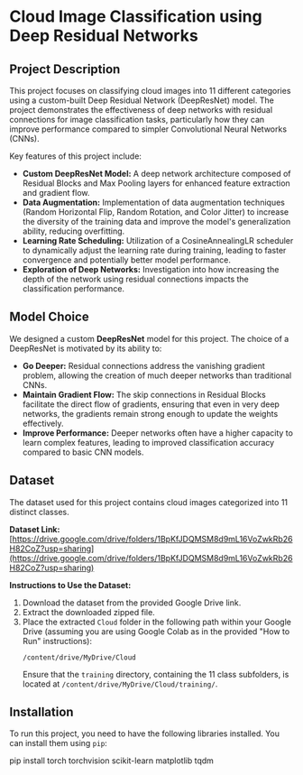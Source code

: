 # Cloud Image Classification using Deep Residual Networks

## Project Description

This project focuses on classifying cloud images into 11 different categories using a custom-built Deep Residual Network (DeepResNet) model. The project demonstrates the effectiveness of deep networks with residual connections for image classification tasks, particularly how they can improve performance compared to simpler Convolutional Neural Networks (CNNs).

Key features of this project include:

* **Custom DeepResNet Model:** A deep network architecture composed of Residual Blocks and Max Pooling layers for enhanced feature extraction and gradient flow.
* **Data Augmentation:** Implementation of data augmentation techniques (Random Horizontal Flip, Random Rotation, and Color Jitter) to increase the diversity of the training data and improve the model's generalization ability, reducing overfitting.
* **Learning Rate Scheduling:** Utilization of a CosineAnnealingLR scheduler to dynamically adjust the learning rate during training, leading to faster convergence and potentially better model performance.
* **Exploration of Deep Networks:** Investigation into how increasing the depth of the network using residual connections impacts the classification performance.

## Model Choice

We designed a custom **DeepResNet** model for this project. The choice of a DeepResNet is motivated by its ability to:

* **Go Deeper:** Residual connections address the vanishing gradient problem, allowing the creation of much deeper networks than traditional CNNs.
* **Maintain Gradient Flow:** The skip connections in Residual Blocks facilitate the direct flow of gradients, ensuring that even in very deep networks, the gradients remain strong enough to update the weights effectively.
* **Improve Performance:** Deeper networks often have a higher capacity to learn complex features, leading to improved classification accuracy compared to basic CNN models.

## Dataset

The dataset used for this project contains cloud images categorized into 11 distinct classes.

**Dataset Link:** [https://drive.google.com/drive/folders/1BpKfJDQMSM8d9mL16VoZwkRb26H82CoZ?usp=sharing](https://drive.google.com/drive/folders/1BpKfJDQMSM8d9mL16VoZwkRb26H82CoZ?usp=sharing)

**Instructions to Use the Dataset:**

1.  Download the dataset from the provided Google Drive link.
2.  Extract the downloaded zipped file.
3.  Place the extracted `Cloud` folder in the following path within your Google Drive (assuming you are using Google Colab as in the provided "How to Run" instructions):
    ```
    /content/drive/MyDrive/Cloud
    ```
    Ensure that the `training` directory, containing the 11 class subfolders, is located at `/content/drive/MyDrive/Cloud/training/`.

## Installation

To run this project, you need to have the following libraries installed. You can install them using `pip`:


pip install torch torchvision scikit-learn matplotlib tqdm   


